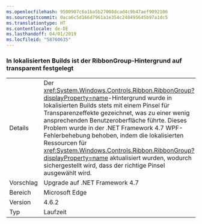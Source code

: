 ```yaml
---
ms.openlocfilehash: 9500907c6a1ba5b27008dcad4c9b47aef9092106
ms.sourcegitcommit: 0aca6c5d166d7961a1e354c248495645b97a1dc5
ms.translationtype: HT
ms.contentlocale: de-DE
ms.lasthandoff: 04/01/2019
ms.locfileid: "58760635"
---
```

### <a name="ribbongroup-background-is-set-to-transparent-in-localized-builds"></a>In lokalisierten Builds ist der RibbonGroup-Hintergrund auf transparent festgelegt

|   |   |
|---|---|
|Details|Der <xref:System.Windows.Controls.Ribbon.RibbonGroup?displayProperty=name>-Hintergrund wurde in lokalisierten Builds stets mit einem Pinsel für Transparenzeffekte gezeichnet, was zu einer wenig ansprechenden Benutzeroberfläche führte. Dieses Problem wurde in der .NET Framework 4.7 WPF-Fehlerbehebung behoben, indem die lokalisierten Ressourcen für <xref:System.Windows.Controls.Ribbon.RibbonGroup?displayProperty=name> aktualisiert wurden, wodurch sichergestellt wird, dass der richtige Pinsel ausgewählt wird.|
|Vorschlag|Upgrade auf .NET Framework 4.7|
|Bereich|Microsoft Edge|
|Version|4.6.2|
|Typ|Laufzeit|

